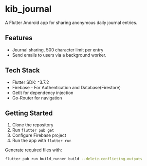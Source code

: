 # kib_journal

A Flutter Android app for sharing anonymous daily journal entries.

## Features

- Journal sharing, 500 character limit per entry
- Send emails to users via a background worker.

## Tech Stack

- Flutter SDK: ^3.7.2
- Firebase - For Authentication and Database(Firestore)
- GetIt for dependency injection
- Go-Router for navigation

## Getting Started

1. Clone the repository
2. Run `flutter pub get`
3. Configure Firebase project
4. Run the app with `flutter run`

Generate required files with:
```bash
flutter pub run build_runner build --delete-conflicting-outputs
```
